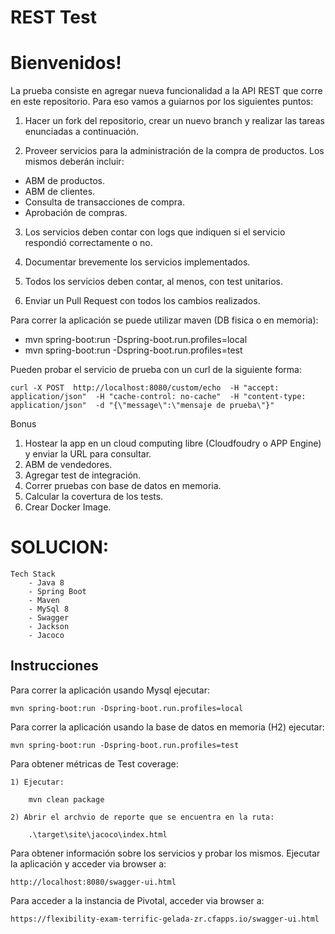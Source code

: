 # REST Test

# Bienvenidos!

La prueba consiste en agregar nueva funcionalidad a la API REST que corre en este repositorio. Para eso vamos a guiarnos por los siguientes puntos:

1) Hacer un fork del repositorio, crear un nuevo branch y realizar las tareas enunciadas a continuación.

2) Proveer servicios para la administración de la compra de productos. Los mismos deberán incluir:
- ABM de productos.
- ABM de clientes.
- Consulta de transacciones de compra.
- Aprobación de compras.
 
3) Los servicios deben contar con logs que indiquen si el servicio respondió correctamente o no.
  
4) Documentar brevemente los servicios implementados.
 
5) Todos los servicios deben contar, al menos, con test unitarios.
 
6) Enviar un Pull Request con todos los cambios realizados. 

Para correr la aplicación se puede utilizar maven (DB fisica o en memoria): 
- mvn spring-boot:run -Dspring-boot.run.profiles=local
- mvn spring-boot:run -Dspring-boot.run.profiles=test

Pueden probar el servicio de prueba con un curl de la siguiente forma:

`curl -X POST  http://localhost:8080/custom/echo  -H "accept: application/json"  -H "cache-control: no-cache"  -H "content-type: application/json"  -d "{\"message\":\"mensaje de prueba\"}"`

Bonus

1) Hostear la app en un cloud computing libre (Cloudfoudry o APP Engine) y enviar la URL para consultar.
2) ABM de vendedores.
3) Agregar test de integración.
4) Correr pruebas con base de datos en memoria.
5) Calcular la covertura de los tests.
6) Crear Docker Image.

#    

# SOLUCION:

    Tech Stack
        - Java 8
        - Spring Boot
        - Maven
        - MySql 8
        - Swagger
        - Jackson
        - Jacoco

## Instrucciones

Para correr la aplicación usando Mysql ejecutar:

	mvn spring-boot:run -Dspring-boot.run.profiles=local

Para correr la aplicación usando la base de datos en memoria (H2) ejecutar:

	mvn spring-boot:run -Dspring-boot.run.profiles=test
	
Para obtener métricas de Test coverage:

	1) Ejecutar:
		
		mvn clean package
		
	2) Abrir el archvio de reporte que se encuentra en la ruta:
		
		.\target\site\jacoco\index.html
	
Para obtener información sobre los servicios y probar los mismos. Ejecutar la aplicación y acceder via browser a:

	http://localhost:8080/swagger-ui.html

Para acceder a la instancia de Pivotal, acceder via browser a:

	https://flexibility-exam-terrific-gelada-zr.cfapps.io/swagger-ui.html
	
	
	


